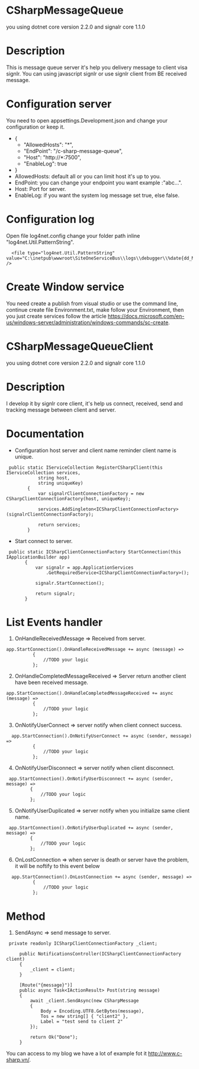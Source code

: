 # CSharpMessageQueue
you using dotnet core version 2.2.0 and signalr core 1.1.0 
# Description
This is message queue server it's help you delivery message to client visa signlr. 
You can using javascript signlr or use signlr client from BE received message.
# Configuration server
You need to open appsettings.Development.json and change your configuration or keep it.
- {
  - "AllowedHosts": "*",
  - "EndPoint": "/c-sharp-message-queue",
  - "Host": "http://*:7500",
  - "EnableLog": true
- } 
- AllowedHosts: default all or you can limit host it's up to you.
- EndPoint: you can change your endpoint you want example :"abc...".
- Host: Port for server.
- EnableLog: if you want the system log message set true, else false.
# Configuration log
Open file log4net.config change your folder path inline "log4net.Util.PatternString".
```
  <file type="log4net.Util.PatternString" value="C:\inetpub\wwwroot\SiteOneServiceBus\\logs\\debugger\\%date{dd_MM_yyyy}.log" />
```
# Create Window service
You need create a publish from visual studio or use the command line, continue create file Environment.txt, make follow your Environment, then you just create services follow the article https://docs.microsoft.com/en-us/windows-server/administration/windows-commands/sc-create.
# CSharpMessageQueueClient
you using dotnet core version 2.2.0 and signalr core 1.1.0 
# Description
I develop it by signlr core client, it's help us connect, received, send and tracking message between client and server.
# Documentation
- Configuration host server and client name reminder client name is unique.
```
 public static IServiceCollection RegisterCSharpClient(this IServiceCollection services,
            string host,
            string uniqueKey)
        {
            var signalrClientConnectionFactory = new CSharpClientConnectionFactory(host, uniqueKey);

            services.AddSingleton<ICSharpClientConnectionFactory>(signalrClientConnectionFactory);

            return services;
        }
```
- Start connect to server.
 ```
  public static ICSharpClientConnectionFactory StartConnection(this IApplicationBuilder app)
        {
            var signalr = app.ApplicationServices
                .GetRequiredService<ICSharpClientConnectionFactory>();

            signalr.StartConnection();

            return signalr;
        }
  ```
  # List Events handler
  1. OnHandleReceivedMessage => Received from server.
  ```
  app.StartConnection().OnHandleReceivedMessage += async (message) =>
            {
                //TODO your logic
            };
  ```
  2. OnHandleCompletedMessageReceived => Server return another client have been received message.
  ```
  app.StartConnection().OnHandleCompletedMessageReceived += async (message) => 
            {
                //TODO your logic
            };
  ```
  3. OnNotifyUserConnect => server notify when client connect success.
  ```
    app.StartConnection().OnNotifyUserConnect += async (sender, message) =>
            {
                //TODO your logic
            };
  ```
  4. OnNotifyUserDisconnect => server notify when client disconnect.
   ```
    app.StartConnection().OnNotifyUserDisconnect += async (sender, message) =>
            {
                //TODO your logic
            };
  ```
  5. OnNotifyUserDuplicated => server notify when you initialize same client name.
   ```
    app.StartConnection().OnNotifyUserDuplicated += async (sender, message) =>
            {
                //TODO your logic
            };
  ```
  6. OnLostConnection => when server is death or server have the problem, it will be noftify to this event below
  ```
    app.StartConnection().OnLostConnection += async (sender, message) =>
            {
                //TODO your logic
            };
  ```
  # Method
   1. SendAsync => send message to server.
   ```
    private readonly ICSharpClientConnectionFactory _client;

        public NotificationsController(ICSharpClientConnectionFactory client)
        {
            _client = client;
        }

        [Route("{message}")]
        public async Task<IActionResult> Post(string message)
        {
            await _client.SendAsync(new CSharpMessage
            {
                Body = Encoding.UTF8.GetBytes(message),
                Tos = new string[] { "client2" },
                Label = "test send to client 2"
            });

            return Ok("Done");
        }
   ```
  You can access to my blog we have a lot of example fot it http://www.c-sharp.vn/.
